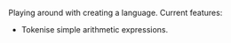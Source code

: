 Playing around with creating a language. Current features:

* Tokenise simple arithmetic expressions.